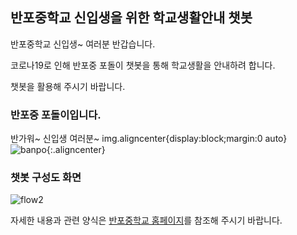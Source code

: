 ## 반포중학교 신입생을 위한 학교생활안내 챗봇

반포중학교 신입생~ 여러분 반갑습니다. 


코로나19로 인해 반포중 포돌이 챗봇을 통해 학교생활을 안내하려 합니다.


챗봇을 활용해 주시기 바랍니다.

### 반포중 포돌이입니다. 


반가워~ 신입생 여러분~
img.aligncenter{display:block;margin:0 auto}
![banpo](https://user-images.githubusercontent.com/16274293/117557415-9759af00-b0ad-11eb-95f2-ebb501de428c.png){:.aligncenter}




### 챗봇 구성도 화면

![flow2](https://user-images.githubusercontent.com/16274293/117557591-6c705a80-b0af-11eb-8591-ab92110e21c6.png)




자세한 내용과 관련 양식은 [반포중학교 홈페이지](http://banpo.sen.ms.kr)를 참조해 주시기 바랍니다.


